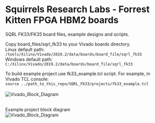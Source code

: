 # Squirrels Research Labs - Forrest Kitten FPGA HBM2 boards
SQRL FK33/FK35 board files, example designs and scripts.

Copy board_files/sqrl_fk33 to your Vivado boards directory.<br>
Linux default path: ```/tools/Xilinx/Vivado/2019.2/data/boards/board_file/sqrl_fk33```<br>
Windows default path: ```C:/Xilinx/Vivado/2019.2/data/boards/board_file/sqrl_fk33```<br>

To build example project use fk33_example.tcl script. 
For example, in Vivado TCL console:
<br>
```source ../path_to_this_repo/SQRL_FK33/projects/fk33_example.tcl```
<br><br>
![Vivado_Block_Diagram](images/Vivado_example1.PNG?raw=true "Vivado TCL Console")

<br>Example project block diagram<br>
![Vivado_Block_Diagram](images/Vivado_example2.PNG?raw=true "SQRL FK33 Example Vivado BlockDiagram")

